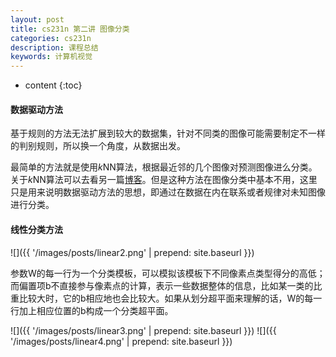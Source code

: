 ```yaml
---
layout: post
title: cs231n 第二讲 图像分类
categories: cs231n
description: 课程总结
keywords: 计算机视觉
---
```


* content
{:toc}


#### 数据驱动方法

基于规则的方法无法扩展到较大的数据集，针对不同类的图像可能需要制定不一样的判别规则，所以换一个角度，从数据出发。

最简单的方法就是使用$k$NN算法，根据最近邻的几个图像对预测图像进么分类。关于$k$NN算法可以去看另一篇[博客](../../02/kNN算法与kd树)。但是这种方法在图像分类中基本不用，这里只是用来说明数据驱动方法的思想，即通过在数据在内在联系或者规律对未知图像进行分类。


#### 线性分类方法

![]({{ '/images/posts/linear2.png' | prepend: site.baseurl }})

参数W的每一行为一个分类模板，可以模拟该模板下不同像素点类型得分的高低；而偏置项b不直接参与像素点的计算，表示一些数据整体的信息，比如某一类的比重比较大时，它的b相应地也会比较大。如果从划分超平面来理解的话，W的每一行加上相应位置的b构成一个分类超平面。

![]({{ '/images/posts/linear3.png' | prepend: site.baseurl }})
![]({{ '/images/posts/linear4.png' | prepend: site.baseurl }})

